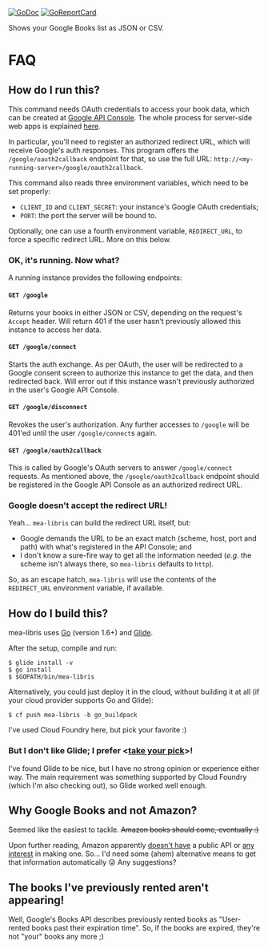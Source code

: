 [![GoDoc](https://godoc.org/github.com/hanjos/mea-libris?status.svg)](https://godoc.org/github.com/hanjos/mea-libris)
[![GoReportCard](https://goreportcard.com/badge/github.com/hanjos/mea-libris)](https://goreportcard.com/report/github.com/hanjos/mea-libris)

Shows your Google Books list as JSON or CSV.

# FAQ
## How do I run this?
This command needs OAuth credentials to access your book data, which can be created at [Google API Console](https://console.developers.google.com/). The whole process for server-side web apps is explained [here](https://developers.google.com/identity/protocols/OAuth2WebServer). 

In particular, you'll need to register an authorized redirect URL, which will receive Google's auth responses. This program offers the `/google/oauth2callback` endpoint for that, so use the full URL: `http://<my-running-server>/google/oauth2callback`.
 
This command also reads three environment variables, which need to be set properly: 
* `CLIENT_ID` and `CLIENT_SECRET`: your instance's Google OAuth credentials;
* `PORT`: the port the server will be bound to.

Optionally, one can use a fourth environment variable, `REDIRECT_URL`, to force a specific redirect URL. More on this below.

### OK, it's running. Now what?

A running instance provides the following endpoints:

#### `GET /google` 

Returns your books in either JSON or CSV, depending on the request's `Accept` header. Will return 401 if the user hasn't previously allowed this instance to access her data.

#### `GET /google/connect`
Starts the auth exchange. As per OAuth, the user will be redirected to a Google consent screen to authorize this instance to get the data, and then redirected back. Will error out if this instance wasn't previously authorized in the user's Google API Console.

#### `GET /google/disconnect`
Revokes the user's authorization. Any further accesses to `/google` will be 401'ed until the user `/google/connect`s again.

#### `GET /google/oauth2callback`
This is called by Google's OAuth servers to answer `/google/connect` requests. As mentioned above, the `/google/oauth2callback` endpoint should be registered in the Google API Console as an authorized redirect URL.

### Google doesn't accept the redirect URL!

Yeah... `mea-libris` can build the redirect URL itself, but: 

* Google demands the URL to be an exact match (scheme, host, port and path) with what's registered in the API Console; and 
* I don't know a sure-fire way to get all the information needed (*e.g.* the scheme isn't always there, so `mea-libris` defaults to `http`). 

So, as an escape hatch, `mea-libris` will use the contents of the `REDIRECT_URL` environment variable, if available.

## How do I build this?

mea-libris uses [Go](https://golang.org/) (version 1.6+) and [Glide](http://glide.sh/).

After the setup, compile and run:

```
$ glide install -v
$ go install 
$ $GOPATH/bin/mea-libris
```

Alternatively, you could just deploy it in the cloud, without building it at all (if your cloud provider supports Go and Glide):

```
$ cf push mea-libris -b go_buildpack
```

I've used Cloud Foundry here, but pick your favorite :)

### But I don't like Glide; I prefer <[take your pick](https://github.com/golang/go/wiki/PackageManagementTools)>!
I've found Glide to be nice, but I have no strong opinion or experience either way. The main requirement was something supported by Cloud Foundry (which I'm also checking out), so Glide worked well enough.

## Why Google Books and not Amazon?
Seemed like the easiest to tackle. ~~Amazon books should come, eventually :)~~ 

Upon further reading, Amazon apparently [doesn't have](http://stackoverflow.com/questions/7191429/get-kindle-library-book-list) a public API or [any interest](http://www.programmableweb.com/news/why-amazon-needs-kindle-api-and-will-never-have-one/2012/10/11) in making one. So... I'd need some (ahem) alternative means to get that information automatically :stuck_out_tongue_winking_eye: Any suggestions?

## The books I've previously rented aren't appearing!
Well, Google's Books API describes previously rented books as "User-rented books past their expiration time". So, if the books are expired, they're not "your" books any more ;)
